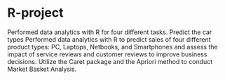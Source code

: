 # R-project
Performed data analytics with R for four different tasks.
Predict the car types
Performed data analytics with R to predict sales of four different product types: PC, Laptops, Netbooks, 
and Smartphones and assess the impact of service reviews and customer reviews to improve business 
decisions.
Utilize the Caret package and the Apriori method to conduct Market Basket Analysis.

